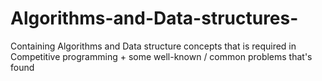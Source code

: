 # Algorithms-and-Data-structures-
Containing Algorithms and Data structure concepts that is required in Competitive programming + some well-known / common problems that's found 
